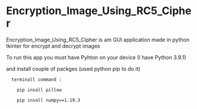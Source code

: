 # Encryption_Image_Using_RC5_Cipher
Encryption_Image_Using_RC5_Cipher is am GUI application made in python tkinter for encrypt and decrypt images

To run this app you must have Pyhton  on your device (I have Python 3.9.1)

  and install couple of packges (used python pip to do it)

      terminall command :
      
        pip insall pillow
        
        pip insall numpy==1.19.3
